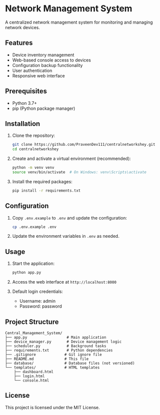 # Network Management System

A centralized network management system for monitoring and managing network devices.

## Features

- Device inventory management
- Web-based console access to devices
- Configuration backup functionality
- User authentication
- Responsive web interface

## Prerequisites

- Python 3.7+
- pip (Python package manager)

## Installation

1. Clone the repository:
   ```bash
   git clone https://github.com/PraveenDev111/centralnetworkshey.git
   cd centralnetworkshey
   ```

2. Create and activate a virtual environment (recommended):
   ```bash
   python -m venv venv
   source venv/bin/activate  # On Windows: venv\Scripts\activate
   ```

3. Install the required packages:
   ```bash
   pip install -r requirements.txt
   ```

## Configuration

1. Copy `.env.example` to `.env` and update the configuration:
   ```bash
   cp .env.example .env
   ```

2. Update the environment variables in `.env` as needed.

## Usage

1. Start the application:
   ```bash
   python app.py
   ```

2. Access the web interface at `http://localhost:8000`

3. Default login credentials:
   - Username: admin
   - Password: password

## Project Structure

```
Central_Management_System/
├── app.py                  # Main application
├── device_manager.py       # Device management logic
├── scheduler.py            # Background tasks
├── requirements.txt        # Python dependencies
├── .gitignore             # Git ignore file
├── README.md              # This file
├── database/              # Database files (not versioned)
└── templates/             # HTML templates
    ├── dashboard.html
    ├── login.html
    └── console.html
```

## License

This project is licensed under the MIT License.
